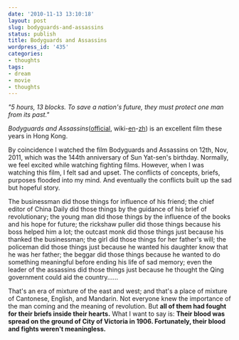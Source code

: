 ```yaml
---
date: '2010-11-13 13:10:18'
layout: post
slug: bodyguards-and-assassins
status: publish
title: Bodyguards and Assassins
wordpress_id: '435'
categories:
- thoughts
tags:
- dream
- movie
- thoughts
---
```


_"5 hours, 13 blocks.
To save a nation's future, they must protect one man from its past."_

_Bodyguards and Assassins_([official](http://www.bodyguardsandassassins.com/), wiki-[en](http://en.wikipedia.org/wiki/Bodyguards_and_Assassins)-[zh](http://zh.wikipedia.org/zh/十月围城)) is an excellent film these years in Hong Kong.

By coincidence I watched the film Bodyguards and Assassins on 12th, Nov, 2011, which was the 144th anniversary of Sun Yat-sen's birthday.
Normally, we feel excited while watching fighting films. However, when I was watching this film, I felt sad and upset. The conflicts of concepts, briefs, purposes flooded into my mind. And eventually the conflicts built up the sad but hopeful story.

The businessman did those things for influence of his friend; the chief editor of China Daily did those things by the guidance of his brief of revolutionary; the young man did those things by the influence of the books and his hope for future; the rickshaw puller did those things because his boss helped him a lot; the outcast monk did those things just because his thanked the businessman; the girl did those things for her father's will; the policeman did those things just because he wanted his daughter know that he was her father; the beggar did those things because he wanted to do something meaningful before ending his life of sad memory; even the leader of the assassins did those things just because he thought the Qing government could aid the country......

That's an era of mixture of the east and west; and that's a place of mixture of Cantonese, English, and Mandarin. Not everyone knew the importance of the man coming and the meaning of revolution. But **all of them had fought for their briefs inside their hearts.**
What I want to say is: **Their blood was spread on the ground of City of Victoria in 1906. Fortunately, their blood and fights weren't meaningless.**
